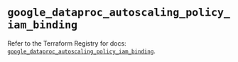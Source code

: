 # `google_dataproc_autoscaling_policy_iam_binding`

Refer to the Terraform Registry for docs: [`google_dataproc_autoscaling_policy_iam_binding`](https://registry.terraform.io/providers/hashicorp/google-beta/5.43.1/docs/resources/google_dataproc_autoscaling_policy_iam_binding).
